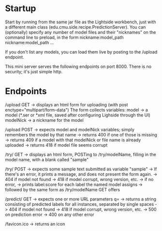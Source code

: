 Startup
======
Start by running from the same jar file as the Lightside workbench, just with a different main class (edu.cmu.side.recipe.PredictionServer).  You can (optionally) specify any number of model files and their "nicknames" on the command line to preload, in the form  nickname:model_path nickname:model_path ...  

If you don't list any models, you can load them live by posting to the /upload endpoint.

This mini server serves the following endpoints on port 8000.  There is no security; it's just simple http.

Endpoints
========
/upload    GET
   -> displays an html form for uploading (with post enctype="multipart/form-data")
            The form collects variables: 
               model -> a model (*.ser or *xml file, saved after configuring Lighside through the UI)
               modelNick  -> a nickname for the model

/upload     POST 
   -> expects model and modelNick variables; simply remembers the model by that name
   -> returns 400 if one of those is missing
   -> returns 409 if a model with that modelNick or file name is already uploaded
   -> returns 418 if model file seems corrupt

/try/<modelName>          GET
     -> displays an html form, POSTing to /try/modelName, filling in the model name, with a blank called "sample"

/try/<modelName>          POST
    -> expects some sample text submitted as variable "sample" 
    -> If there's an error, it prints a message, and does not present the form again.
       -> 404 if model not found
       -> 418 if model corrupt, wrong version, etc.
    -> if no error,
       -> prints label:score for each label the named model assigns
       -> followed by the same form as /try/modelName GET offers
     
/predict/<modelName>        GET
    -> expects one or more URL parameters q=<text to apply prediction to>
    -> returns a string consisting of predicted labels for all instances, separated by single spaces
    -> 404 if model not found
    -> 418 if model corrupt, wrong version, etc.
    -> 500 on prediction error
    -> 400 on any other error

/favicon.ico
    -> returns an icon